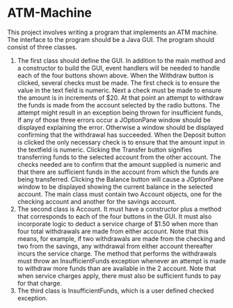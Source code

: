 # ATM-Machine


This project involves writing a program that implements an ATM machine. The interface to the
program should be a Java GUI.
The program should consist of three classes.
1. The first class should define the GUI. In addition to the main method and a constructor to
build the GUI, event handlers will be needed to handle each of the four buttons shown
above. When the Withdraw button is clicked, several checks must be made. The first
check is to ensure the value in the text field is numeric. Next a check must be made to
ensure the amount is in increments of $20. At that point an attempt to withdraw the funds
is made from the account selected by the radio buttons. The attempt might result in an
exception being thrown for insufficient funds, If any of those three errors occur a
JOptionPane window should be displayed explaining the error. Otherwise a window
should be displayed confirming that the withdrawal has succeeded. When the Deposit
button is clicked the only necessary check is to ensure that the amount input in the
textfield is numeric. Clicking the Transfer button signifies transferring funds to the
selected account from the other account. The checks needed are to confirm that the
amount supplied is numeric and that there are sufficient funds in the account from which
the funds are being transferred. Clicking the Balance button will cause a JOptionPane
window to be displayed showing the current balance in the selected account. The main
class must contain two Account objects, one for the checking account and another for the
savings account.
2. The second class is Account. It must have a constructor plus a method that corresponds
to each of the four buttons in the GUI. It must also incorporate logic to deduct a service
charge of $1.50 when more than four total withdrawals are made from either account.
Note that this means, for example, if two withdrawals are made from the checking and
two from the savings, any withdrawal from either account thereafter incurs the service
charge. The method that performs the withdrawals must throw an InsufficientFunds
exception whenever an attempt is made to withdraw more funds than are available in the 
2
account. Note that when service charges apply, there must also be sufficient funds to pay
for that charge.
3. The third class is InsufficientFunds, which is a user defined checked exception.
